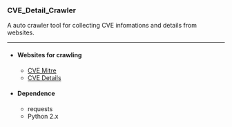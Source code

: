 ### CVE_Detail_Crawler

A auto crawler tool for collecting CVE infomations and details from websites.
_ _ _
- #### Websites for crawling
	- [CVE Mitre](https://cve.mitre.org/index.html)
	- [CVE Details](https://www.cvedetails.com/)


- #### Dependence
	- requests
	- Python 2.x
